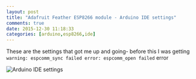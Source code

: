 ```yaml
---
layout: post
title: "Adafruit Feather ESP8266 module - Arduino IDE settings"
comments: true
date: 2015-12-30 11:18:33
categories: [arduino,esp8266,ide]
---
```


These are the settings that got me up and going- before this I was getting `warning: espcomm_sync failed
error: espcomm_open failed` error

![Arduino IDE settings](http://media.jaywiggins.com.s3.amazonaws.com/images/Screen%20Shot%202015-12-30%20at%2011.17.03%20AM.png "IDE settings")


